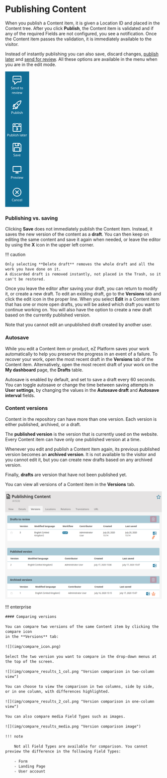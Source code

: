 # Publishing Content

When you publish a Content item, it is given a Location ID and placed in the Content tree.
After you click **Publish**, the Content item is validated and if any of the required Fields are not configured, you see a notification.
Once the Content item passes the validation, it is immediately available to the visitor.

Instead of instantly publishing you can also save, discard changes, [publish later](advanced_publishing_options.md#date-based-publishing) and [send for review](editorial_workflow.md).
All these options are available in the menu when you are in the edit mode.

![Publishing options](img/publishing_options.png "Publishing options")

### Publishing vs. saving

Clicking **Save** does not immediately publish the Content item.
Instead, it saves the new version of the content as a **draft**.
You can then keep on editing the same content and save it again when needed, or leave the editor by using the **X** icon in the upper left corner.

!!! caution

    Only selecting **Delete draft** removes the whole draft and all the work you have done on it.
    A discarded draft is removed instantly, not placed in the Trash, so it can't be restored.

Once you leave the editor after saving your draft, you can return to modify it, or create a new draft.
To edit an existing draft, go to the **Versions** tab and click the edit icon in the proper line.
When you select **Edit** in a Content item that has one or more open drafts, you will be asked which draft you want to continue working on.
You will also have the option to create a new draft based on the currently published version.

Note that you cannot edit an unpublished draft created by another user.

### Autosave

While you edit a Content item or product, eZ Platform saves your work automatically to help you preserve the progress in an event of a failure.
To recover your work, open the most recent draft in the **Versions** tab of the Content item.
Alternatively, open the most recent draft of your work on the **My dashboard** page, the **Drafts** table.

Autosave is enabled by default, and set to save a draft every 60 seconds.
You can toggle autosave or change the time between saving attempts in **User settings**, by changing
the values in the **Autosave draft** and **Autosave interval** fields.

### Content versions

Content in the repository can have more than one version.
Each version is either published, archived, or a draft.

The **published version** is the version that is currently used on the website.
Every Content item can have only one published version at a time.

Whenever you edit and publish a Content item again, its previous published version becomes an **archived version**.
It is not available to the visitor and you cannot edit it, but you can create new drafts based on any archived version.

Finally, **drafts** are version that have not been published yet.

You can view all versions of a Content item in the **Versions** tab.

![All versions of a Content item](img/content_item_versions.png "All versions of a Content item")

!!! enterprise

    #### Comparing versions

    You can compare two versions of the same Content item by clicking the compare icon
    in the **Versions** tab:

    ![](img/compare_icon.png)

    Select the two version you want to compare in the drop-down menus at the top of the screen.

    ![](img/compare_results_1_col.png "Version comparison in two-column view")

    You can choose to view the comparison in two columns, side by side,
    or in one column, with differences highlighted.

    ![](img/compare_results_2_col.png "Version comparison in one-column view")

    You can also compare media Field Types such as images.

    ![](img/compare_results_media.png "Version comparison image")

    !!! note

        Not all Field Types are available for comparison. You cannot preview the difference in the following Field Types:

        - Form
        - Landing Page
        - User account
